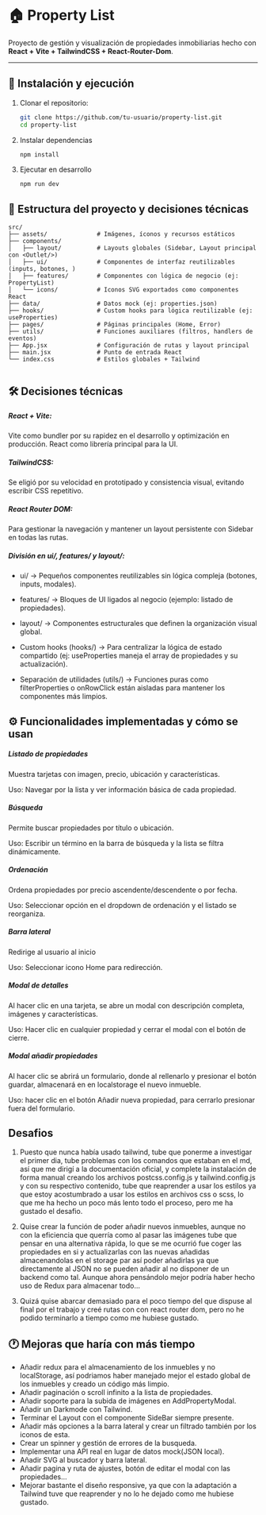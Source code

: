 # 🏠 Property List

Proyecto de gestión y visualización de propiedades inmobiliarias hecho con **React + Vite + TailwindCSS + React-Router-Dom**.

---

## 🚀 Instalación y ejecución

1. Clonar el repositorio:

   ```bash
   git clone https://github.com/tu-usuario/property-list.git
   cd property-list

   ```

2. Instalar dependencias
   ```bash
   npm install
   ```
3. Ejecutar en desarrollo
   ```bash
   npm run dev
   ```

## 📂 Estructura del proyecto y decisiones técnicas

```
src/
├── assets/              # Imágenes, íconos y recursos estáticos
├── components/
│   ├── layout/          # Layouts globales (Sidebar, Layout principal con <Outlet/>)
│   ├── ui/              # Componentes de interfaz reutilizables (inputs, botones, )
│   ├── features/        # Componentes con lógica de negocio (ej: PropertyList)
│   └── icons/           # Iconos SVG exportados como componentes React
├── data/                # Datos mock (ej: properties.json)
├── hooks/               # Custom hooks para lógica reutilizable (ej: useProperties)
├── pages/               # Páginas principales (Home, Error)
├── utils/               # Funciones auxiliares (filtros, handlers de eventos)
├── App.jsx              # Configuración de rutas y layout principal
├── main.jsx             # Punto de entrada React
└── index.css            # Estilos globales + Tailwind


```

## 🛠️ Decisiones técnicas

##### React + Vite:

Vite como bundler por su rapidez en el desarrollo y optimización en producción. React como librería principal para la UI.

##### TailwindCSS:

Se eligió por su velocidad en prototipado y consistencia visual, evitando escribir CSS repetitivo.

##### React Router DOM:

Para gestionar la navegación y mantener un layout persistente con Sidebar en todas las rutas.

##### División en ui/, features/ y layout/:

- ui/ → Pequeños componentes reutilizables sin lógica compleja (botones, inputs, modales).

- features/ → Bloques de UI ligados al negocio (ejemplo: listado de propiedades).

- layout/ → Componentes estructurales que definen la organización visual global.

- Custom hooks (hooks/) → Para centralizar la lógica de estado compartido (ej: useProperties maneja el array de propiedades y su actualización).

- Separación de utilidades (utils/) → Funciones puras como filterProperties o onRowClick están aisladas para mantener los componentes más limpios.

## ⚙️ Funcionalidades implementadas y cómo se usan

##### Listado de propiedades

Muestra tarjetas con imagen, precio, ubicación y características.

Uso: Navegar por la lista y ver información básica de cada propiedad.

##### Búsqueda

Permite buscar propiedades por título o ubicación.

Uso: Escribir un término en la barra de búsqueda y la lista se filtra dinámicamente.

##### Ordenación

Ordena propiedades por precio ascendente/descendente o por fecha.

Uso: Seleccionar opción en el dropdown de ordenación y el listado se reorganiza.

##### Barra lateral

Redirige al usuario al inicio

Uso: Seleccionar icono Home para redirección.

##### Modal de detalles

Al hacer clic en una tarjeta, se abre un modal con descripción completa, imágenes y características.

Uso: Hacer clic en cualquier propiedad y cerrar el modal con el botón de cierre.

##### Modal añadir propiedades

Al hacer clic se abrirá un formulario, donde al rellenarlo y presionar el botón guardar, almacenará en en localstorage el nuevo inmueble.

Uso: hacer clic en el botón Añadir nueva propiedad, para cerrarlo presionar fuera del formulario.

## Desafios

1. Puesto que nunca había usado tailwind, tube que ponerme a investigar el primer dia, tube problemas con los comandos que estaban en el md, así que me dirigí a la documentación oficial, y complete la instalación de forma manual creando los archivos postcss.config.js y tailwind.config.js y con su respectivo contenido, tube que reaprender a usar los estilos ya que estoy acostumbrado a usar los estilos en archivos css o scss, lo que me ha hecho un poco más lento todo el proceso, pero me ha gustado el desafio.

2. Quise crear la función de poder añadir nuevos inmuebles, aunque no con la eficiencia que querría como al pasar las imágenes tube que pensar en una alternativa rápida, lo que se me ocurrió fue coger las propiedades en si y actualizarlas con las nuevas añadidas almacenandolas en el storage par así poder añadirlas ya que directamente al JSON no se pueden añadir al no disponer de un backend como tal. Aunque ahora pensándolo mejor podría haber hecho uso de Redux para almacenar todo...

3. Quizá quise abarcar demasiado para el poco tiempo del que dispuse al final por el trabajo y creé rutas con con react router dom, pero no he podido terminarlo a tiempo como me hubiese gustado.

## 🕐 Mejoras que haría con más tiempo

- Añadir redux para el almacenamiento de los inmuebles y no localStorage, así podriamos haber manejado mejor el estado global de los inmuebles y creado un código más limpio.
- Añadir paginación o scroll infinito a la lista de propiedades.
- Añadir soporte para la subida de imágenes en AddPropertyModal.
- Añadir un Darkmode con Tailwind.
- Terminar el Layout con el componente SideBar siempre presente.
- Añadir más opciones a la barra lateral y crear un filtrado también por los iconos de esta.
- Crear un spinner y gestión de errores de la busqueda.
- Implementar una API real en lugar de datos mock(JSON local).
- Añadir SVG al buscador y barra lateral.
- Añadir pagina y ruta de ajustes, botón de editar el modal con las propiedades...
- Mejorar bastante el diseño responsive, ya que con la adaptación a Tailwind tuve que reaprender y no lo he dejado como me hubiese gustado.
